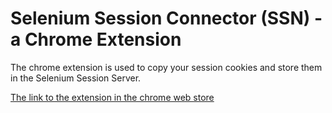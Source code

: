 # Selenium Session Connector (SSN) - a Chrome Extension
The chrome extension is used to copy your session cookies and store them in the Selenium Session Server.

[The link to the extension in the chrome web store](https://chrome.google.com/webstore/detail/selenium-session-connecto/fedcmiifkeclkmhgclkicjoklealdlnm)
